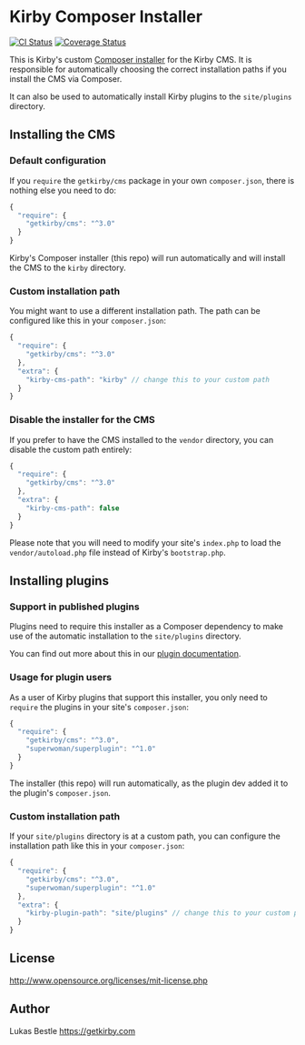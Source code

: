 # Kirby Composer Installer

[![CI Status](https://flat.badgen.net/github/checks/getkirby/composer-installer/master)](https://github.com/getkirby/composer-installer/actions?query=workflow%3ACI)
[![Coverage Status](https://flat.badgen.net/coveralls/c/github/getkirby/composer-installer)](https://coveralls.io/github/getkirby/composer-installer)

This is Kirby's custom [Composer installer](https://getcomposer.org/doc/articles/custom-installers.md) for the Kirby CMS.
It is responsible for automatically choosing the correct installation paths if you install the CMS via Composer.

It can also be used to automatically install Kirby plugins to the `site/plugins` directory.

## Installing the CMS

### Default configuration

If you `require` the `getkirby/cms` package in your own `composer.json`, there is nothing else you need to do:

```js
{
  "require": {
    "getkirby/cms": "^3.0"
  }
}
```

Kirby's Composer installer (this repo) will run automatically and will install the CMS to the `kirby` directory.

### Custom installation path

You might want to use a different installation path. The path can be configured like this in your `composer.json`:

```js
{
  "require": {
    "getkirby/cms": "^3.0"
  },
  "extra": {
    "kirby-cms-path": "kirby" // change this to your custom path
  }
}
```

### Disable the installer for the CMS

If you prefer to have the CMS installed to the `vendor` directory, you can disable the custom path entirely:

```js
{
  "require": {
    "getkirby/cms": "^3.0"
  },
  "extra": {
    "kirby-cms-path": false
  }
}
```

Please note that you will need to modify your site's `index.php` to load the `vendor/autoload.php` file instead of Kirby's `bootstrap.php`.

## Installing plugins

### Support in published plugins

Plugins need to require this installer as a Composer dependency to make use of the automatic installation to the `site/plugins` directory.

You can find out more about this in our [plugin documentation](https://getkirby.com/docs/guide/plugins/plugin-setup-basic).

### Usage for plugin users

As a user of Kirby plugins that support this installer, you only need to `require` the plugins in your site's `composer.json`:

```js
{
  "require": {
    "getkirby/cms": "^3.0",
    "superwoman/superplugin": "^1.0"
  }
}
```

The installer (this repo) will run automatically, as the plugin dev added it to the plugin's `composer.json`.

### Custom installation path

If your `site/plugins` directory is at a custom path, you can configure the installation path like this in your `composer.json`:

```js
{
  "require": {
    "getkirby/cms": "^3.0",
    "superwoman/superplugin": "^1.0"
  },
  "extra": {
    "kirby-plugin-path": "site/plugins" // change this to your custom path
  }
}
```

## License

<http://www.opensource.org/licenses/mit-license.php>

## Author

Lukas Bestle <https://getkirby.com>
